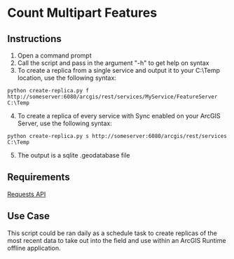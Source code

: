Count Multipart Features
=========================

## Instructions

1. Open a command prompt
2. Call the script and pass in the argument "-h" to get help on syntax
3. To create a replica from  a single service and output it to your C:\Temp location, use the following syntax:

  ```
  python create-replica.py f http://someserver:6080/arcgis/rest/services/MyService/FeatureServer C:\Temp
  ```
  
4. To create a replica of every service with Sync enabled on your ArcGIS Server, use the following syntax:
  
  ```
  python create-replica.py s http://someserver:6080/arcgis/rest/services C:\Temp
  ```

5. The output is a sqlite .geodatabase file

## Requirements

[Requests API](http://docs.python-requests.org/en/latest/)

## Use Case

This script could be ran daily as a schedule task to create replicas of the most recent data to take out into the field and use within an ArcGIS Runtime offline application.
